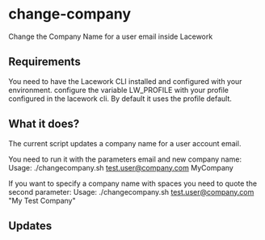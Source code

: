 # change-company
Change the Company Name for a user email inside Lacework
## Requirements
You need to have the Lacework CLI installed and configured with your environment.
configure the variable LW_PROFILE with your profile configured in the lacework cli. By default it uses the profile default.
## What it does?
The current script updates a company name for a user account email.

You need to run it with the parameters email and new company name:
Usage: ./changecompany.sh test.user@company.com MyCompany

If you want to specify a company name with spaces you need to quote the second parameter:
Usage: ./changecompany.sh test.user@company.com "My Test Company"
## Updates
